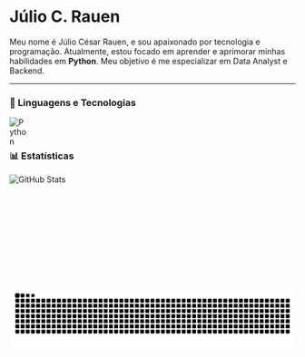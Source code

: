 # Júlio C. Rauen

Meu nome é Júlio César Rauen, e sou apaixonado por tecnologia e programação. Atualmente, estou focado em aprender e aprimorar minhas habilidades em **Python**. 
Meu objetivo é me especializar em Data Analyst e Backend.

---

### 🤖 Linguagens e Tecnologias

<img 
    align="left" 
    alt="Python" 
    title="Python"
    width="30px" 
    style="padding-right: 10px;" 
    src="https://cdn.jsdelivr.net/gh/devicons/devicon@latest/icons/python/python-original.svg" 
/>

<br/>
<br/>

### 📊 Estatísticas

  <img 
    align="left" 
    alt="GitHub Stats" 
    height="200" 
    src="https://github-readme-stats.vercel.app/api/top-langs/?username=Juliocsr0&theme=tokyonight&layout=compact&custom_title=Tecnologias&langs_count=9&hide=html,css,other" 
  />
<img src="https://raw.githubusercontent.com/Juliocsr0/juliocsr0/output/snake.svg" alt="Snake animation" />
